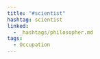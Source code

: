 ```yaml
---
title: "#scientist"
hashtag: scientist
linked:
  - _hashtags/philosopher.md
tags:
  - Occupation
---
```

